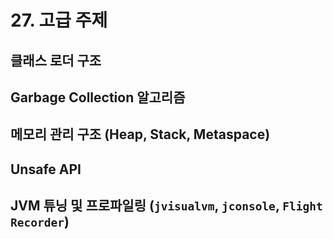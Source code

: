 # 27. 고급 주제

## 클래스 로더 구조

## Garbage Collection 알고리즘

## 메모리 관리 구조 (Heap, Stack, Metaspace)

## Unsafe API

## JVM 튜닝 및 프로파일링 (`jvisualvm`, `jconsole`, `Flight Recorder`)